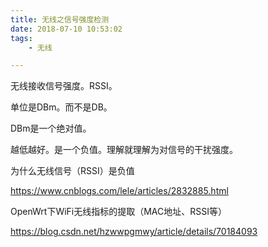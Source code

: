 ```yaml
---
title: 无线之信号强度检测
date: 2018-07-10 10:53:02
tags:
	- 无线

---
```




无线接收信号强度。RSSI。

单位是DBm。而不是DB。

DBm是一个绝对值。

越低越好。是一个负值。理解就理解为对信号的干扰强度。





为什么无线信号（RSSI）是负值

https://www.cnblogs.com/lele/articles/2832885.html

OpenWrt下WiFi无线指标的提取（MAC地址、RSSI等）

https://blog.csdn.net/hzwwpgmwy/article/details/70184093







